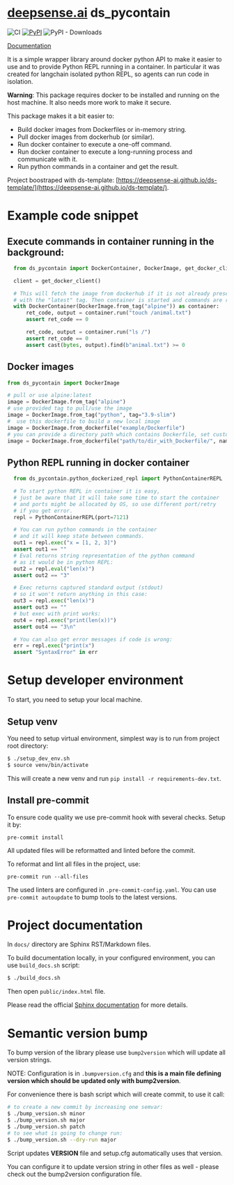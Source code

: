 # [deepsense.ai](https://deepsense.ai) ds_pycontain
![CI](https://github.com/deepsense-ai/ds-pycontain/actions/workflows/ci.yml/badge.svg)
[![PyPI](https://img.shields.io/pypi/v/ds_pycontain?label=pypi%20package)](https://pypi.org/project/ds-pycontain/)
![PyPI - Downloads](https://img.shields.io/pypi/dm/ds-pycontain)

[Documentation](https://deepsense-ai.github.io/ds-pycontain/)

It is a simple wrapper library around docker python API to make it easier to use and to provide Python REPL running in a container.
In particular it was created for langchain isolated python REPL, so agents can run code in isolation.

**Warning**: This package requires docker to be installed and running on the host machine. It also needs more work to make it secure.

This package makes it a bit easier to:

* Build docker images from Dockerfiles or in-memory string.
* Pull docker images from dockerhub (or similar).
* Run docker container to execute a one-off command.
* Run docker container to execute a long-running process and communicate with it.
* Run python commands in a container and get the result.

Project boostraped with ds-template: [https://deepsense-ai.github.io/ds-template/](https://deepsense-ai.github.io/ds-template/).

# Example code snippet

## Execute commands in container running in the background:
```python
  from ds_pycontain import DockerContainer, DockerImage, get_docker_client

  client = get_docker_client()

  # This will fetch the image from dockerhub if it is not already present
  # with the "latest" tag. Then container is started and commands are run
  with DockerContainer(DockerImage.from_tag("alpine")) as container:
      ret_code, output = container.run("touch /animal.txt")
      assert ret_code == 0

      ret_code, output = container.run("ls /")
      assert ret_code == 0
      assert cast(bytes, output).find(b"animal.txt") >= 0
```

## Docker images
```python
from ds_pycontain import DockerImage

# pull or use alpine:latest
image = DockerImage.from_tag("alpine")
# use provided tag to pull/use the image
image = DockerImage.from_tag("python", tag="3.9-slim")
#  use this dockerfile to build a new local image
image = DockerImage.from_dockerfile("example/Dockerfile")
# you can provide a directory path which contains Dockerfile, set custom image name
image = DockerImage.from_dockerfile("path/to/dir_with_Dockerfile/", name="cow")
```

## Python REPL running in docker container
```python
  from ds_pycontain.python_dockerized_repl import PythonContainerREPL

  # To start python REPL in container it is easy,
  # just be aware that it will take some time to start the container
  # and ports might be allocated by OS, so use different port/retry
  # if you get error.
  repl = PythonContainerREPL(port=7121)

  # You can run python commands in the container
  # and it will keep state between commands.
  out1 = repl.exec("x = [1, 2, 3]")
  assert out1 == ""
  # Eval returns string representation of the python command
  # as it would be in python REPL:
  out2 = repl.eval("len(x)")
  assert out2 == "3"

  # Exec returns captured standard output (stdout)
  # so it won't return anything in this case:
  out3 = repl.exec("len(x)")
  assert out3 == ""
  # but exec with print works:
  out4 = repl.exec("print(len(x))")
  assert out4 == "3\n"

  # You can also get error messages if code is wrong:
  err = repl.exec("print(x")
  assert "SyntaxError" in err
```

# Setup developer environment

To start, you need to setup your local machine.

## Setup venv

You need to setup virtual environment, simplest way is to run from project root directory:

```bash
$ ./setup_dev_env.sh
$ source venv/bin/activate
```
This will create a new venv and run `pip install -r requirements-dev.txt`.

## Install pre-commit

To ensure code quality we use pre-commit hook with several checks. Setup it by:

```
pre-commit install
```

All updated files will be reformatted and linted before the commit.

To reformat and lint all files in the project, use:

`pre-commit run --all-files`

The used linters are configured in `.pre-commit-config.yaml`. You can use `pre-commit autoupdate` to bump tools to the latest versions.

# Project documentation

In `docs/` directory are Sphinx RST/Markdown files.

To build documentation locally, in your configured environment, you can use `build_docs.sh` script:

```bash
$ ./build_docs.sh
```

Then open `public/index.html` file.

Please read the official [Sphinx documentation](https://www.sphinx-doc.org/en/master/) for more details.



# Semantic version bump

To bump version of the library please use `bump2version` which will update all version strings.

NOTE: Configuration is in `.bumpversion.cfg` and **this is a main file defining version which should be updated only with bump2version**.

For convenience there is bash script which will create commit, to use it call:

```bash
# to create a new commit by increasing one semvar:
$ ./bump_version.sh minor
$ ./bump_version.sh major
$ ./bump_version.sh patch
# to see what is going to change run:
$ ./bump_version.sh --dry-run major
```
Script updates **VERSION** file and setup.cfg automatically uses that version.

You can configure it to update version string in other files as well - please check out the bump2version configuration file.

